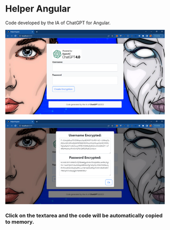 # Helper Angular

Code developed by the IA of ChatGPT for Angular.

![img.png](img.png)

![img_1.png](img_1.png)

### Click on the textarea and the code will be automatically copied to memory.
